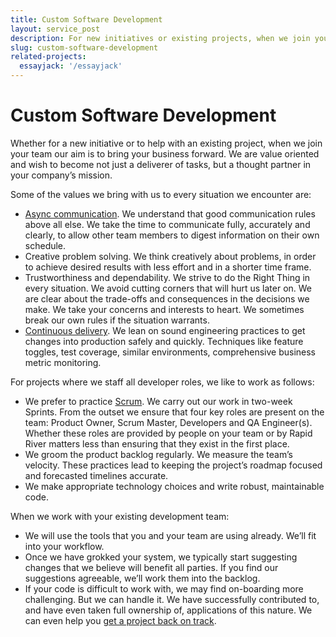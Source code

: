 ```yaml
---
title: Custom Software Development
layout: service_post
description: For new initiatives or existing projects, when we join your team our aim is to bring your business forward. We are value oriented and wish to become not just a deliverer of tasks, but a thought partner in your company’s mission.
slug: custom-software-development
related-projects:
  essayjack: '/essayjack'
---
```


# Custom Software Development

Whether for a new initiative or to help with an existing project, when we join your team our aim is to bring your business forward. We are value oriented and wish to become not just a deliverer of tasks, but a thought partner in your company’s mission.

Some of the values we bring with us to every situation we encounter are:

* [Async communication](https://doist.com/blog/asynchronous-communication/). We understand that good communication rules above all else. We take the time to communicate fully, accurately and clearly, to allow other team members to digest information on their own schedule.
* Creative problem solving. We think creatively about problems, in order to achieve desired results with less effort and in a shorter time frame.
* Trustworthiness and dependability. We strive to do the Right Thing in every situation. We avoid cutting corners that will hurt us later on. We are clear about the trade-offs and consequences in the decisions we make. We take your concerns and interests to heart. We sometimes break our own rules if the situation warrants.
* [Continuous delivery](https://continuousdelivery.com/). We lean on sound engineering practices to get changes into production safely and quickly. Techniques like feature toggles, test coverage, similar environments, comprehensive business metric monitoring.

For projects where we staff all developer roles, we like to work as follows:

* We prefer to practice [Scrum](https://www.scrum.org/resources/what-is-scrum). We carry out our work in two-week Sprints. From the outset we ensure that four key roles are present on the team: Product Owner, Scrum Master, Developers and QA Engineer(s). Whether these roles are provided by people on your team or by Rapid River matters less than ensuring that they exist in the first place.
* We groom the product backlog regularly. We measure the team’s velocity. These practices lead to keeping the project’s roadmap focused and forecasted timelines accurate.
* We make appropriate technology choices and write robust, maintainable code.

When we work with your existing development team:

* We will use the tools that you and your team are using already. We’ll fit into your workflow.
* Once we have grokked your system, we typically start suggesting changes that we believe will benefit all parties. If you find our suggestions agreeable, we’ll work them into the backlog.
* If your code is difficult to work with, we may find on-boarding more challenging. But we can handle it. We have successfully contributed to, and have even taken full ownership of, applications of this nature. We can even help you [get a project back on track](/services/project-rescue/).
